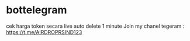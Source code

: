 # bottelegram
cek harga token secara live
auto delete 1 minute
Join my chanel tegeram : https://t.me/AIRDROPRSIND123
